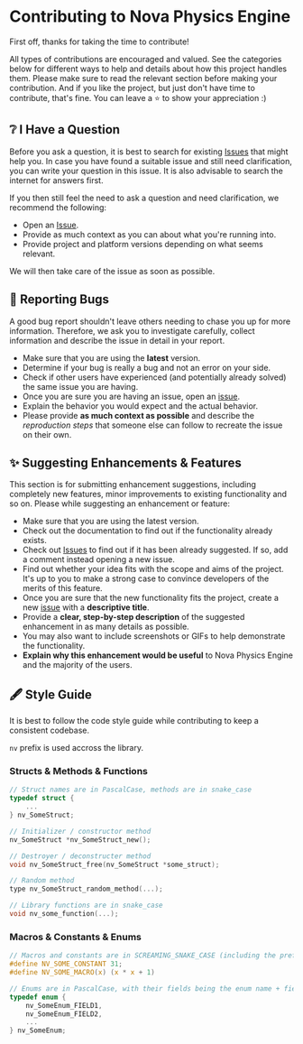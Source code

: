 # Contributing to Nova Physics Engine

First off, thanks for taking the time to contribute!

All types of contributions are encouraged and valued. See the categories below for different ways to help and details about how this project handles them. Please make sure to read the relevant section before making your contribution. And if you like the project, but just don't have time to contribute, that's fine. You can leave a ⭐ to show your appreciation :)



## ❔ I Have a Question

Before you ask a question, it is best to search for existing [Issues](/issues) that might help you. In case you have found a suitable issue and still need clarification, you can write your question in this issue. It is also advisable to search the internet for answers first.

If you then still feel the need to ask a question and need clarification, we recommend the following:

- Open an [Issue](/issues/new).
- Provide as much context as you can about what you're running into.
- Provide project and platform versions depending on what seems relevant.

We will then take care of the issue as soon as possible.



## 🐛 Reporting Bugs

A good bug report shouldn't leave others needing to chase you up for more information. Therefore, we ask you to investigate carefully, collect information and describe the issue in detail in your report.

- Make sure that you are using the **latest** version.
- Determine if your bug is really a bug and not an error on your side.
- Check if other users have experienced (and potentially already solved) the same issue you are having.
- Once you are sure you are having an issue, open an [issue](/issues/new). 
- Explain the behavior you would expect and the actual behavior.
- Please provide **as much context as possible** and describe the _reproduction steps_ that someone else can follow to recreate the issue on their own. 



## ✨ Suggesting Enhancements & Features

This section is for submitting enhancement suggestions, including completely new features, minor improvements to existing functionality and so on. Please while suggesting an enhancement or feature:

- Make sure that you are using the latest version.
- Check out the documentation to find out if the functionality already exists.
- Check out [Issues](/issues) to find out if it has been already suggested. If so, add a comment instead opening a new issue.
- Find out whether your idea fits with the scope and aims of the project. It's up to you to make a strong case to convince developers of the merits of this feature. 
- Once you are sure that the new functionality fits the project, create a new [issue](/issues/new) with a **descriptive title**.
- Provide a **clear, step-by-step description** of the suggested enhancement in as many details as possible.
- You may also want to include screenshots or GIFs to help demonstrate the functionality.
- **Explain why this enhancement would be useful** to Nova Physics Engine and the majority of the users.



## 🖋️ Style Guide

It is best to follow the code style guide while contributing to keep a consistent codebase.

`nv` prefix is used accross the library.

### Structs & Methods & Functions
```c
// Struct names are in PascalCase, methods are in snake_case
typedef struct {
    ...
} nv_SomeStruct;

// Initializer / constructor method
nv_SomeStruct *nv_SomeStruct_new();

// Destroyer / deconstructer method
void nv_SomeStruct_free(nv_SomeStruct *some_struct);

// Random method
type nv_SomeStruct_random_method(...);

// Library functions are in snake_case
void nv_some_function(...);
```

### Macros & Constants & Enums
```c
// Macros and constants are in SCREAMING_SNAKE_CASE (including the prefix)
#define NV_SOME_CONSTANT 31;
#define NV_SOME_MACRO(x) (x * x + 1)

// Enums are in PascalCase, with their fields being the enum name + field name in full caps
typedef enum {
    nv_SomeEnum_FIELD1,
    nv_SomeEnum_FIELD2,
    ...
} nv_SomeEnum;
```